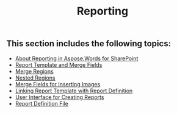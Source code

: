 ﻿---
title: Reporting
articleTitle: Reporting
linktitle: Reporting
description: "This guide describes reporting feature details of the Aspose.Words for SharePoint."
type: docs
weight: 10
url: /sharepoint/reporting/
---

## This section includes the following topics:

- [About Reporting in Aspose.Words for SharePoint](/words/sharepoint/about-reporting-in-aspose-words-for-sharepoint/)
- [Report Template and Merge Fields](/words/sharepoint/report-template-and-merge-fields/)
- [Merge Regions](/words/sharepoint/merge-regions/)
- [Nested Regions](/words/sharepoint/nested-regions/)
- [Merge Fields for Inserting Images](/words/sharepoint/merge-fields-for-inserting-images/)
- [Linking Report Template with Report Definition](/words/sharepoint/linking-report-template-with-report-definition/)
- [User Interface for Creating Reports](/words/sharepoint/user-interface-for-creating-reports/)
- [Report Definition File](/words/sharepoint/report-definition-file/)
